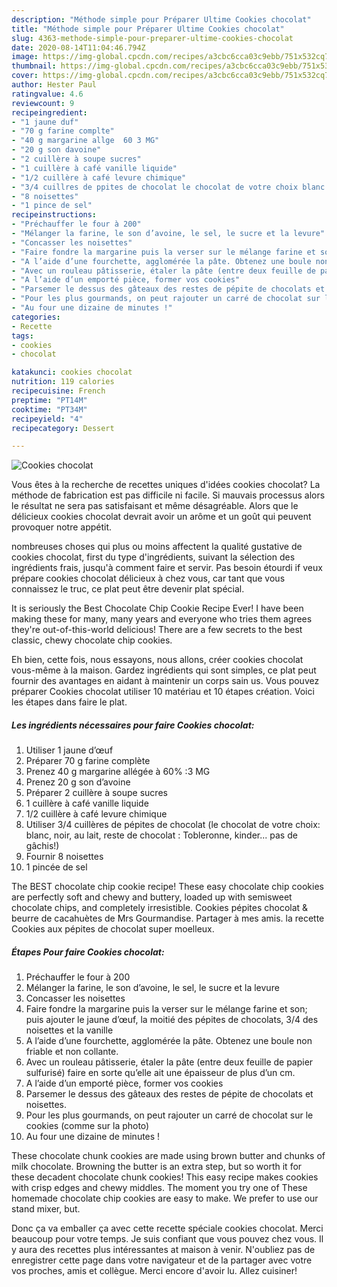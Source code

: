 ```yaml
---
description: "Méthode simple pour Préparer Ultime Cookies chocolat"
title: "Méthode simple pour Préparer Ultime Cookies chocolat"
slug: 4363-methode-simple-pour-preparer-ultime-cookies-chocolat
date: 2020-08-14T11:04:46.794Z
image: https://img-global.cpcdn.com/recipes/a3cbc6cca03c9ebb/751x532cq70/cookies-chocolat-photo-principale-de-la-recette.jpg
thumbnail: https://img-global.cpcdn.com/recipes/a3cbc6cca03c9ebb/751x532cq70/cookies-chocolat-photo-principale-de-la-recette.jpg
cover: https://img-global.cpcdn.com/recipes/a3cbc6cca03c9ebb/751x532cq70/cookies-chocolat-photo-principale-de-la-recette.jpg
author: Hester Paul
ratingvalue: 4.6
reviewcount: 9
recipeingredient:
- "1 jaune duf"
- "70 g farine complte"
- "40 g margarine allge  60 3 MG"
- "20 g son davoine"
- "2 cuillère à soupe sucres"
- "1 cuillère à café vanille liquide"
- "1/2 cuillère à café levure chimique"
- "3/4 cuillres de ppites de chocolat le chocolat de votre choix blanc noir au lait reste de chocolat  Tobleronne kinder pas de gchis"
- "8 noisettes"
- "1 pince de sel"
recipeinstructions:
- "Préchauffer le four à 200"
- "Mélanger la farine, le son d’avoine, le sel, le sucre et la levure"
- "Concasser les noisettes"
- "Faire fondre la margarine puis la verser sur le mélange farine et son; puis ajouter le jaune d’œuf, la moitié des pépites de chocolats, 3/4 des noisettes et la vanille"
- "A l’aide d’une fourchette, agglomérée la pâte. Obtenez une boule non friable et non collante."
- "Avec un rouleau pâtisserie, étaler la pâte (entre deux feuille de papier sulfurisé) faire en sorte qu’elle ait une épaisseur de plus d’un cm."
- "A l’aide d’un emporté pièce, former vos cookies"
- "Parsemer le dessus des gâteaux des restes de pépite de chocolats et noisettes."
- "Pour les plus gourmands, on peut rajouter un carré de chocolat sur le cookies (comme sur la photo)"
- "Au four une dizaine de minutes !"
categories:
- Recette
tags:
- cookies
- chocolat

katakunci: cookies chocolat 
nutrition: 119 calories
recipecuisine: French
preptime: "PT14M"
cooktime: "PT34M"
recipeyield: "4"
recipecategory: Dessert

---
```



![Cookies chocolat](https://img-global.cpcdn.com/recipes/a3cbc6cca03c9ebb/751x532cq70/cookies-chocolat-photo-principale-de-la-recette.jpg)

Vous êtes à la recherche de recettes uniques d'idées cookies chocolat? La méthode de fabrication est pas difficile ni facile. Si mauvais processus alors le résultat ne sera pas satisfaisant et même désagréable. Alors que le délicieux cookies chocolat devrait avoir un arôme et un goût qui peuvent provoquer notre appétit.

nombreuses choses qui plus ou moins affectent la qualité gustative de cookies chocolat, first du type d'ingrédients, suivant la sélection des ingrédients frais, jusqu'à comment faire et servir. Pas besoin étourdi if veux prépare cookies chocolat délicieux à chez vous, car tant que vous connaissez le truc, ce plat peut être devenir plat spécial.

It is seriously the Best Chocolate Chip Cookie Recipe Ever! I have been making these for many, many years and everyone who tries them agrees they&#39;re out-of-this-world delicious! There are a few secrets to the best classic, chewy chocolate chip cookies.


Eh bien, cette fois, nous essayons, nous allons, créer cookies chocolat vous-même à la maison. Gardez ingrédients qui sont simples, ce plat peut fournir des avantages en aidant à maintenir un corps sain us. Vous pouvez préparer Cookies chocolat utiliser 10 matériau et 10 étapes création. Voici les étapes dans faire le plat.

<!--inarticleads1-->

##### Les ingrédients nécessaires pour faire Cookies chocolat:

1. Utiliser 1 jaune d’œuf
1. Préparer 70 g farine complète
1. Prenez 40 g margarine allégée à 60% :3 MG
1. Prenez 20 g son d’avoine
1. Préparer 2 cuillère à soupe sucres
1.  1 cuillère à café vanille liquide
1.  1/2 cuillère à café levure chimique
1. Utiliser 3/4 cuillères de pépites de chocolat (le chocolat de votre choix: blanc, noir, au lait, reste de chocolat : Tobleronne, kinder... pas de gâchis!)
1. Fournir 8 noisettes
1.  1 pincée de sel


The BEST chocolate chip cookie recipe! These easy chocolate chip cookies are perfectly soft and chewy and buttery, loaded up with semisweet chocolate chips, and completely irresistible. Cookies pépites chocolat &amp; beurre de cacahuètes de Mrs Gourmandise. Partager à mes amis. la recette Cookies aux pépites de chocolat super moelleux. 

<!--inarticleads2-->

##### Étapes Pour faire Cookies chocolat:

1. Préchauffer le four à 200
1. Mélanger la farine, le son d’avoine, le sel, le sucre et la levure
1. Concasser les noisettes
1. Faire fondre la margarine puis la verser sur le mélange farine et son; puis ajouter le jaune d’œuf, la moitié des pépites de chocolats, 3/4 des noisettes et la vanille
1. A l’aide d’une fourchette, agglomérée la pâte. Obtenez une boule non friable et non collante.
1. Avec un rouleau pâtisserie, étaler la pâte (entre deux feuille de papier sulfurisé) faire en sorte qu’elle ait une épaisseur de plus d’un cm.
1. A l’aide d’un emporté pièce, former vos cookies
1. Parsemer le dessus des gâteaux des restes de pépite de chocolats et noisettes.
1. Pour les plus gourmands, on peut rajouter un carré de chocolat sur le cookies (comme sur la photo)
1. Au four une dizaine de minutes !


These chocolate chunk cookies are made using brown butter and chunks of milk chocolate. Browning the butter is an extra step, but so worth it for these decadent chocolate chunk cookies! This easy recipe makes cookies with crisp edges and chewy middles. The moment you try one of These homemade chocolate chip cookies are easy to make. We prefer to use our stand mixer, but. 


Donc ça va emballer ça avec cette recette spéciale cookies chocolat. Merci beaucoup pour votre temps. Je suis confiant que vous pouvez chez vous. Il y aura des recettes plus  intéressantes at maison à venir. N'oubliez pas de enregistrer cette page dans votre navigateur et de la partager avec votre vos proches, amis et collègue. Merci encore d'avoir lu. Allez cuisiner!
